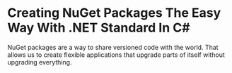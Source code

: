 # Creating NuGet Packages The Easy Way With .NET Standard In C#

NuGet packages are a way to share versioned code with the world. That allows us to create flexible applications that upgrade parts of itself without upgrading everything. 
